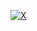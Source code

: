<div align = centre >

[![X](https://img.shields.io/badge/Twitter%20-000000?style=for-the-badge&logo=X&logoColor=white)](https://x.com/JamesWynnReal) 

</div>
